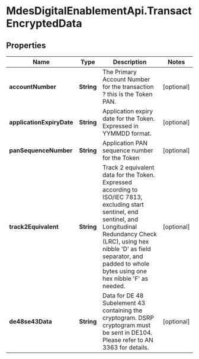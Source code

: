 # MdesDigitalEnablementApi.TransactEncryptedData

## Properties

Name | Type | Description | Notes
------------ | ------------- | ------------- | -------------
**accountNumber** | **String** | The Primary Account Number for the transaction ? this is the Token PAN.  | [optional] 
**applicationExpiryDate** | **String** | Application expiry date for the Token. Expressed in YYMMDD format.  | [optional] 
**panSequenceNumber** | **String** | Application PAN sequence number for the Token  | [optional] 
**track2Equivalent** | **String** | Track 2 equivalent data for the Token. Expressed according to ISO/IEC 7813, excluding start sentinel, end sentinel, and Longitudinal Redundancy Check (LRC), using hex nibble &#39;D&#39; as field separator, and padded to whole bytes using one hex nibble &#39;F&#39; as needed.  | [optional] 
**de48se43Data** | **String** | Data for DE 48 Subelement 43 containing the cryptogram. DSRP cryptogram must be sent in DE104. Please refer to AN 3363 for details.  | [optional] 


